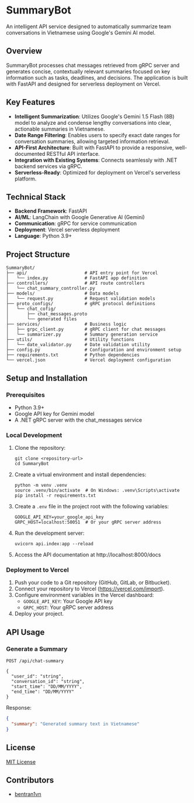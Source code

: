 # SummaryBot

An intelligent API service designed to automatically summarize team conversations in Vietnamese using Google's Gemini AI model.

## Overview

SummaryBot processes chat messages retrieved from gRPC server and generates concise, contextually relevant summaries focused on key information such as tasks, deadlines, and decisions. The application is built with FastAPI and designed for serverless deployment on Vercel.

## Key Features

- **Intelligent Summarization**: Utilizes Google's Gemini 1.5 Flash (8B) model to analyze and condense lengthy conversations into clear, actionable summaries in Vietnamese.
- **Date Range Filtering**: Enables users to specify exact date ranges for conversation summaries, allowing targeted information retrieval.
- **API-First Architecture**: Built with FastAPI to provide a responsive, well-documented RESTful API interface.
- **Integration with Existing Systems**: Connects seamlessly with .NET backend services via gRPC.
- **Serverless-Ready**: Optimized for deployment on Vercel's serverless platform.

## Technical Stack

- **Backend Framework**: FastAPI
- **AI/ML**: LangChain with Google Generative AI (Gemini)
- **Communication**: gRPC for service communication
- **Deployment**: Vercel serverless deployment
- **Language**: Python 3.9+

## Project Structure

```
SummaryBot/
├── api/                      # API entry point for Vercel
│   └── index.py              # FastAPI app definition
├── controllers/              # API route controllers
│   └── chat_summary_controller.py
├── models/                   # Data models
│   └── request.py            # Request validation models
├── proto_configs/            # gRPC protocol definitions
│   └── chat_cofig/
│       ├── chat_messages.proto
│       └── generated files
├── services/                 # Business logic
│   ├── grpc_client.py        # gRPC client for chat messages
│   └── summarizer.py         # Summary generation service
├── utils/                    # Utility functions
│   └── date_validator.py     # Date validation utility
├── config.py                 # Configuration and environment setup
├── requirements.txt          # Python dependencies
└── vercel.json               # Vercel deployment configuration
```

## Setup and Installation

### Prerequisites

- Python 3.9+
- Google API key for Gemini model
- A .NET gRPC server with the chat_messages service

### Local Development

1. Clone the repository:
   ```
   git clone <repository-url>
   cd SummaryBot
   ```

2. Create a virtual environment and install dependencies:
   ```
   python -m venv .venv
   source .venv/bin/activate  # On Windows: .venv\Scripts\activate
   pip install -r requirements.txt
   ```

3. Create a `.env` file in the project root with the following variables:
   ```
   GOOGLE_API_KEY=your_google_api_key
   GRPC_HOST=localhost:50051  # Or your gRPC server address
   ```

4. Run the development server:
   ```
   uvicorn api.index:app --reload
   ```

5. Access the API documentation at http://localhost:8000/docs

### Deployment to Vercel

1. Push your code to a Git repository (GitHub, GitLab, or Bitbucket).
2. Connect your repository to Vercel (https://vercel.com/import).
3. Configure environment variables in the Vercel dashboard:
   - `GOOGLE_API_KEY`: Your Google API key
   - `GRPC_HOST`: Your gRPC server address
4. Deploy your project.

## API Usage

### Generate a Summary

```
POST /api/chat-summary

{
  "user_id": "string",
  "conversation_id": "string",
  "start_time": "DD/MM/YYYY",
  "end_time": "DD/MM/YYYY"
}
```

Response:
```json
{
  "summary": "Generated summary text in Vietnamese"
}
```

## License

[MIT License](LICENSE)

## Contributors

- [bentran1vn](https://github.com/bentran1vn)
